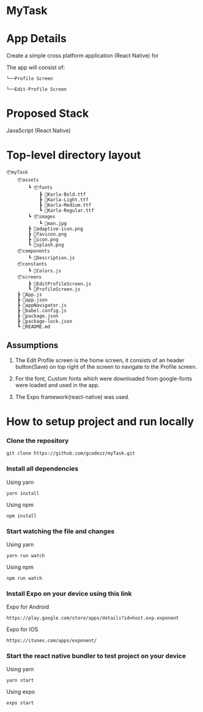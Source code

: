 # MyTask



# App Details

Create a simple cross platform application (React Native) for <add details>

The app will consist of:

    └──Profile Screen

    └──Edit-Profile Screen


# Proposed Stack

JavaScript (React Native)


# Top-level directory layout

    📦myTask
        📦assets
            ┗ 📦fonts
                ┣ 📜Karla-Bold.ttf
                ┣ 📜Karla-Light.ttf
                ┣ 📜Karla-Medium.ttf
                ┗ 📜Karla-Regular.ttf
            ┗ 📦images
                ┗ 📜man.jpg
            ┣ 📜adaptive-icon.png
            ┣ 📜favicon.png
            ┣ 📜icon.png
            ┗ 📜splash.png
        📦components
            ┗ 📜Description.js
        📦constants
            ┗ 📜Colors.js
        📦screens
            ┣ 📜EditProfileScreen.js
            ┗ 📜ProfileScreen.js
        ┣ 📜App.js
        ┣ 📜app.json
        ┣ 📜appNavigator.js
        ┣ 📜babel.config.js
        ┣ 📜package.json
        ┣ 📜package-lock.json
        ┗ 📜README.md


## Assumptions
1. The Edit Profile screen is the home screen, it consists of an header button(Save) on top right of the screen to navigate to the Profile screen.

2. For the font, Custom fonts which were downloaded from google-fonts were loaded and used in the app.

3. The Expo framework(react-native) was used.


# How to setup project and run locally

### Clone the repository 

```
git clone https://github.com/gcodezz/myTask.git
```

### Install all dependencies

Using yarn

```
yarn install
```

Using npm

```
npm install
```

### Start watching the file and changes

Using yarn

```
yarn run watch
```

Using npm

```
npm run watch
```

### Install Expo on your device using this link

Expo for Android

```
https://play.google.com/store/apps/details?id=host.exp.exponent
```

Expo for IOS

```
https://itunes.com/apps/exponent/
```
### Start the react native bundler to test project on your device

Using yarn

```
yarn start
```

Using expo

```
expo start
```            





